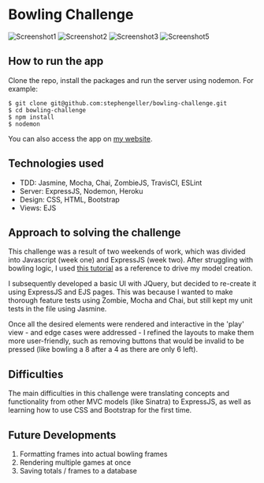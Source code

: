 
Bowling Challenge
=================

![Screenshot1](http://i.imgur.com/DJN27EI.jpg)
![Screenshot2](http://i.imgur.com/Y5qPK5w.jpg)
![Screenshot3](http://i.imgur.com/v2H7I7V.jpg)
![Screenshot5](http://i.imgur.com/uqIl26K.jpg)

How to run the app
-----------------
Clone the repo, install the packages and run the server using nodemon. For example:
````
$ git clone git@github.com:stephengeller/bowling-challenge.git
$ cd bowling-challenge
$ npm install
$ nodemon
````
You can also access the app on [my website](http://www.stephengeller.co.uk/bowling).  

Technologies used
----------------
  - TDD: Jasmine, Mocha, Chai, ZombieJS, TravisCI, ESLint
  - Server: ExpressJS, Nodemon, Heroku
  - Design: CSS, HTML, Bootstrap
  - Views: EJS
  

Approach to solving the challenge
---------
This challenge was a result of two weekends of work, which was divided into Javascript (week one) and ExpressJS (week two). After struggling with bowling logic, I used [this tutorial](https://www.youtube.com/watch?v=-qA_MjNmpVU&t=37s) as a reference to drive my model creation. 

I subsequently developed a basic UI with JQuery, but decided to re-create it using ExpressJS and EJS pages. This was because I wanted to make thorough feature tests using Zombie, Mocha and Chai, but still kept my unit tests in the file using Jasmine.

Once all the desired elements were rendered and interactive in the 'play' view - and edge cases were addressed - I refined the layouts to make them more user-friendly, such as removing buttons that would be invalid to be pressed (like bowling a 8 after a 4 as there are only 6 left).

Difficulties
---------
The main difficulties in this challenge were translating concepts and functionality from other MVC models (like Sinatra) to ExpressJS, as well as learning how to use CSS and Bootstrap for the first time.

Future Developments
------------------
  1. Formatting frames into actual bowling frames
  2. Rendering multiple games at once
  3. Saving totals / frames to a database
